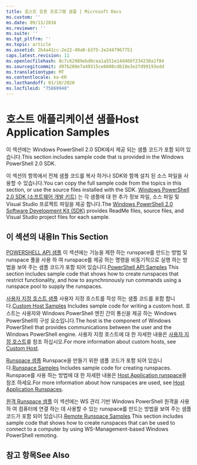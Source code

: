 ```yaml
---
title: 호스트 응용 프로그램 샘플 | Microsoft Docs
ms.custom: ''
ms.date: 09/13/2016
ms.reviewer: ''
ms.suite: ''
ms.tgt_pltfrm: ''
ms.topic: article
ms.assetid: 2b4a41cc-2e22-49a0-b375-2e2447967751
caps.latest.revision: 11
ms.openlocfilehash: 8c7c62989ebd0cea1a551e14d460f234230a1f84
ms.sourcegitcommit: d97b200e7a49315ce6608cd619e3e2fd99193edd
ms.translationtype: MT
ms.contentlocale: ko-KR
ms.lasthandoff: 01/10/2020
ms.locfileid: "75869948"
---
```

# <a name="host-application-samples"></a><span data-ttu-id="82237-102">호스트 애플리케이션 샘플</span><span class="sxs-lookup"><span data-stu-id="82237-102">Host Application Samples</span></span>

<span data-ttu-id="82237-103">이 섹션에는 Windows PowerShell 2.0 SDK에서 제공 되는 샘플 코드가 포함 되어 있습니다.</span><span class="sxs-lookup"><span data-stu-id="82237-103">This section includes sample code that is provided in the Windows PowerShell 2.0 SDK.</span></span>

 <span data-ttu-id="82237-104">이 섹션의 항목에서 전체 샘플 코드를 복사 하거나 SDK와 함께 설치 된 소스 파일을 사용할 수 있습니다.</span><span class="sxs-lookup"><span data-stu-id="82237-104">You can copy the full sample code from the topics in this section, or use the source files installed with the SDK.</span></span> <span data-ttu-id="82237-105">[Windows PowerShell 2.0 SDK (소프트웨어 개발 키트)](https://www.microsoft.com/download/details.aspx?id=2560) 는 각 샘플에 대 한 추가 정보 파일, 소스 파일 및 Visual Studio 프로젝트 파일을 제공 합니다.</span><span class="sxs-lookup"><span data-stu-id="82237-105">The [Windows PowerShell 2.0 Software Development Kit (SDK)](https://www.microsoft.com/download/details.aspx?id=2560) provides ReadMe files, source files, and Visual Studio project files for each sample.</span></span>

## <a name="in-this-section"></a><span data-ttu-id="82237-106">이 섹션의 내용</span><span class="sxs-lookup"><span data-stu-id="82237-106">In This Section</span></span>

 <span data-ttu-id="82237-107">[POWERSHELL API 샘플](./windows-powershell-api-samples.md) 이 섹션에는 기능을 제한 하는 runspace를 만드는 방법 및 runspace 풀을 사용 하 여 runspace를 제공 하는 명령을 비동기적으로 실행 하는 방법을 보여 주는 샘플 코드가 포함 되어 있습니다.</span><span class="sxs-lookup"><span data-stu-id="82237-107">[PowerShell API Samples](./windows-powershell-api-samples.md) This section includes sample code that shows how to create runspaces that restrict functionality, and how to asynchronously run commands using a runspace pool to supply the runspaces.</span></span>

 <span data-ttu-id="82237-108">[사용자 지정 호스트 샘플](./custom-host-samples.md) 사용자 지정 호스트를 작성 하는 샘플 코드를 포함 합니다.</span><span class="sxs-lookup"><span data-stu-id="82237-108">[Custom Host Samples](./custom-host-samples.md) Includes sample code for writing a custom host.</span></span> <span data-ttu-id="82237-109">호스트는 사용자와 Windows PowerShell 엔진 간의 통신을 제공 하는 Windows PowerShell의 구성 요소입니다.</span><span class="sxs-lookup"><span data-stu-id="82237-109">The host is the component of Windows PowerShell that provides communications between the user and the Windows PowerShell engine.</span></span> <span data-ttu-id="82237-110">사용자 지정 호스트에 대 한 자세한 내용은 [사용자 지정 호스트](./writing-a-windows-powershell-host-application.md)를 참조 하십시오.</span><span class="sxs-lookup"><span data-stu-id="82237-110">For more information about custom hosts, see [Custom Host](./writing-a-windows-powershell-host-application.md).</span></span>

 <span data-ttu-id="82237-111">[Runspace 샘플](./runspace-samples.md) Runspace을 만들기 위한 샘플 코드가 포함 되어 있습니다.</span><span class="sxs-lookup"><span data-stu-id="82237-111">[Runspace Samples](./runspace-samples.md) Includes sample code for creating runspaces.</span></span> <span data-ttu-id="82237-112">Runspace를 사용 하는 방법에 대 한 자세한 내용은 [Host Application runspace](creating-runspaces.md)을 참조 하세요.</span><span class="sxs-lookup"><span data-stu-id="82237-112">For more information about how runspaces are used, see [Host Application Runspaces](creating-runspaces.md).</span></span>

 <span data-ttu-id="82237-113">[원격 Runspace 샘플](./remote-runspace-samples.md) 이 섹션에는 WS 관리 기반 Windows PowerShell 원격을 사용 하 여 컴퓨터에 연결 하는 데 사용할 수 있는 runspace를 만드는 방법을 보여 주는 샘플 코드가 포함 되어 있습니다.</span><span class="sxs-lookup"><span data-stu-id="82237-113">[Remote Runspace Samples](./remote-runspace-samples.md) This section includes sample code that shows how to create runspaces that can be used to connect to a computer by using WS-Management-based Windows PowerShell remoting.</span></span>

## <a name="see-also"></a><span data-ttu-id="82237-114">참고 항목</span><span class="sxs-lookup"><span data-stu-id="82237-114">See Also</span></span>
